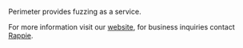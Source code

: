 Perimeter provides fuzzing as a service.

For more information visit our [website](https://cantina.xyz/guild/perimeter), for business inquiries contact [Rappie](https://twitter.com/rappie_eth).
